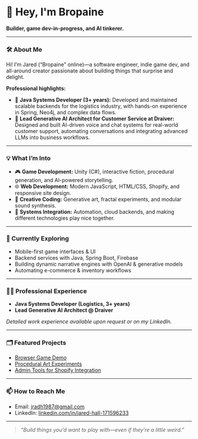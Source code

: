# 👋 Hey, I'm Bropaine

**Builder, game dev-in-progress, and AI tinkerer.**

---

### 🛠️ About Me

Hi! I’m Jared (“Bropaine” online)—a software engineer, indie game dev, and all-around creator passionate about building things that surprise and delight.

**Professional highlights:**
- 🚚 **Java Systems Developer (3+ years):** Developed and maintained scalable backends for the logistics industry, with hands-on experience in Spring, Neo4j, and complex data flows.
- 🤖 **Lead Generative AI Architect for Customer Service at Draiver:** Designed and built AI-driven voice and chat systems for real-world customer support, automating conversations and integrating advanced LLMs into business workflows.

---

### 💡 What I’m Into

- 🎮 **Game Development:** Unity (C#), interactive fiction, procedural generation, and AI-powered storytelling.
- 🌐 **Web Development:** Modern JavaScript, HTML/CSS, Shopify, and responsive site design.
- 🎨 **Creative Coding:** Generative art, fractal experiments, and modular sound synthesis.
- 🧩 **Systems Integration:** Automation, cloud backends, and making different technologies play nice together.

---

### 🚀 Currently Exploring

- Mobile-first game interfaces & UI
- Backend services with Java, Spring Boot, Firebase
- Building dynamic narrative engines with OpenAI & generative models
- Automating e-commerce & inventory workflows

---

### 🧑‍💻 Professional Experience

- **Java Systems Developer (Logistics, 3+ years)**
- **Lead Generative AI Architect @ Draiver**

*Detailed work experience available upon request or on my LinkedIn.*

---

### 🗂️ Featured Projects

<!-- Replace these with actual repo links! -->
- [Browser Game Demo](https://github.com/Bropaine/Emoji-Invaders/tree/master)
- [Procedural Art Experiments](#)
- [Admin Tools for Shopify Integration](https://github.com/Bropaine/RewindtheFindsAdminTools/tree/main)

---

### 📫 How to Reach Me

- Email: [jradh1987@gmail.com](mailto:jradh1987@gmail.com)  
- LinkedIn: [linkedin.com/in/jared-hall-171596233](https://www.linkedin.com/in/jared-hall-171596233/)

---

> _“Build things you’d want to play with—even if they’re a little weird.”_

<!---
Bropaine/Bropaine is a ✨ special ✨ repository because its `README.md` (this file) appears on your GitHub profile.
You can click the Preview link to take a look at your changes.
--->
